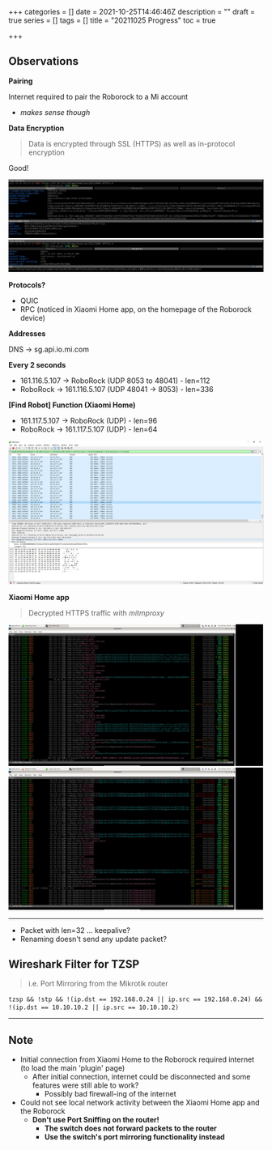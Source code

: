 +++
categories = []
date = 2021-10-25T14:46:46Z
description = ""
draft = true
series = []
tags = []
title = "20211025 Progress"
toc = true

+++
## Observations

**Pairing**

Internet required to pair the Roborock to a Mi account

* _makes sense though_

**Data Encryption**

> Data is encrypted through SSL (HTTPS) as well as in-protocol encryption

Good!

![](/uploads/20211025-snipaste_2021-10-26_00-45-48.jpg)  
![](/uploads/20211025-snipaste_2021-10-26_00-45-58.jpg)

**Protocols?**

* QUIC
* RPC (noticed in Xiaomi Home app, on the homepage of the Roborock device)

**Addresses**

DNS -> sg.api.io.mi.com

**Every 2 seconds**

* 161.116.5.107 -> RoboRock (UDP 8053 to 48041) - len=112
* RoboRock -> 161.116.5.107 (UDP 48041 -> 8053) - len=336

**\[Find Robot\] Function (Xiaomi Home)**

* 161.117.5.107 -> RoboRock (UDP) - len=96
* RoboRock -> 161.117.5.107 (UDP) - len=64

![](/uploads/20211025-snipaste_2021-10-26_01-29-25.jpg)

**Xiaomi Home app**

> Decrypted HTTPS traffic with _mitmproxy_

![](/uploads/20211025-snipaste_2021-10-26_00-35-10.jpg)  
![](/uploads/20211025-snipaste_2021-10-26_00-51-41.jpg)

***

* Packet with len=32 ... keepalive?
* Renaming doesn't send any update packet?

## Wireshark Filter for TZSP

> i.e. Port Mirroring from the Mikrotik router

    tzsp && !stp && !(ip.dst == 192.168.0.24 || ip.src == 192.168.0.24) &&  !(ip.dst == 10.10.10.2 || ip.src == 10.10.10.2)

***

## Note

* Initial connection from Xiaomi Home to the Roborock required internet (to load the main 'plugin' page)
  * After initial connection, internet could be disconnected and some features were still able to work?
    * Possibly bad firewall-ing of the internet
* Could not see local network activity between the Xiaomi Home app and the Roborock
  * **Don't use Port Sniffing on the router!**
    * **The switch does not forward packets to the router**
    * **Use the switch's port mirroring functionality instead**